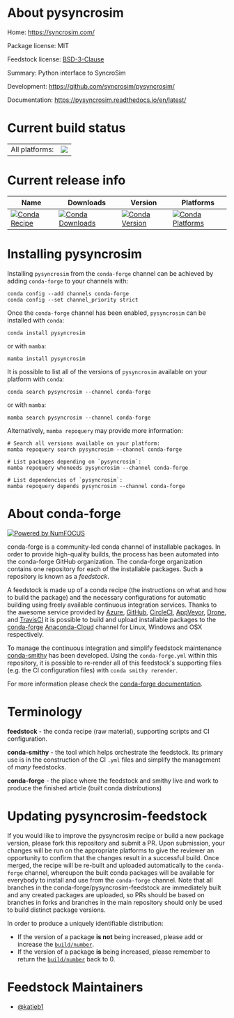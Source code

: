 About pysyncrosim
=================

Home: https://syncrosim.com/

Package license: MIT

Feedstock license: [BSD-3-Clause](https://github.com/conda-forge/pysyncrosim-feedstock/blob/main/LICENSE.txt)

Summary: Python interface to SyncroSim

Development: https://github.com/syncrosim/pysyncrosim/

Documentation: https://pysyncrosim.readthedocs.io/en/latest/

Current build status
====================


<table><tr><td>All platforms:</td>
    <td>
      <a href="https://dev.azure.com/conda-forge/feedstock-builds/_build/latest?definitionId=15055&branchName=main">
        <img src="https://dev.azure.com/conda-forge/feedstock-builds/_apis/build/status/pysyncrosim-feedstock?branchName=main">
      </a>
    </td>
  </tr>
</table>

Current release info
====================

| Name | Downloads | Version | Platforms |
| --- | --- | --- | --- |
| [![Conda Recipe](https://img.shields.io/badge/recipe-pysyncrosim-green.svg)](https://anaconda.org/conda-forge/pysyncrosim) | [![Conda Downloads](https://img.shields.io/conda/dn/conda-forge/pysyncrosim.svg)](https://anaconda.org/conda-forge/pysyncrosim) | [![Conda Version](https://img.shields.io/conda/vn/conda-forge/pysyncrosim.svg)](https://anaconda.org/conda-forge/pysyncrosim) | [![Conda Platforms](https://img.shields.io/conda/pn/conda-forge/pysyncrosim.svg)](https://anaconda.org/conda-forge/pysyncrosim) |

Installing pysyncrosim
======================

Installing `pysyncrosim` from the `conda-forge` channel can be achieved by adding `conda-forge` to your channels with:

```
conda config --add channels conda-forge
conda config --set channel_priority strict
```

Once the `conda-forge` channel has been enabled, `pysyncrosim` can be installed with `conda`:

```
conda install pysyncrosim
```

or with `mamba`:

```
mamba install pysyncrosim
```

It is possible to list all of the versions of `pysyncrosim` available on your platform with `conda`:

```
conda search pysyncrosim --channel conda-forge
```

or with `mamba`:

```
mamba search pysyncrosim --channel conda-forge
```

Alternatively, `mamba repoquery` may provide more information:

```
# Search all versions available on your platform:
mamba repoquery search pysyncrosim --channel conda-forge

# List packages depending on `pysyncrosim`:
mamba repoquery whoneeds pysyncrosim --channel conda-forge

# List dependencies of `pysyncrosim`:
mamba repoquery depends pysyncrosim --channel conda-forge
```


About conda-forge
=================

[![Powered by
NumFOCUS](https://img.shields.io/badge/powered%20by-NumFOCUS-orange.svg?style=flat&colorA=E1523D&colorB=007D8A)](https://numfocus.org)

conda-forge is a community-led conda channel of installable packages.
In order to provide high-quality builds, the process has been automated into the
conda-forge GitHub organization. The conda-forge organization contains one repository
for each of the installable packages. Such a repository is known as a *feedstock*.

A feedstock is made up of a conda recipe (the instructions on what and how to build
the package) and the necessary configurations for automatic building using freely
available continuous integration services. Thanks to the awesome service provided by
[Azure](https://azure.microsoft.com/en-us/services/devops/), [GitHub](https://github.com/),
[CircleCI](https://circleci.com/), [AppVeyor](https://www.appveyor.com/),
[Drone](https://cloud.drone.io/welcome), and [TravisCI](https://travis-ci.com/)
it is possible to build and upload installable packages to the
[conda-forge](https://anaconda.org/conda-forge) [Anaconda-Cloud](https://anaconda.org/)
channel for Linux, Windows and OSX respectively.

To manage the continuous integration and simplify feedstock maintenance
[conda-smithy](https://github.com/conda-forge/conda-smithy) has been developed.
Using the ``conda-forge.yml`` within this repository, it is possible to re-render all of
this feedstock's supporting files (e.g. the CI configuration files) with ``conda smithy rerender``.

For more information please check the [conda-forge documentation](https://conda-forge.org/docs/).

Terminology
===========

**feedstock** - the conda recipe (raw material), supporting scripts and CI configuration.

**conda-smithy** - the tool which helps orchestrate the feedstock.
                   Its primary use is in the construction of the CI ``.yml`` files
                   and simplify the management of *many* feedstocks.

**conda-forge** - the place where the feedstock and smithy live and work to
                  produce the finished article (built conda distributions)


Updating pysyncrosim-feedstock
==============================

If you would like to improve the pysyncrosim recipe or build a new
package version, please fork this repository and submit a PR. Upon submission,
your changes will be run on the appropriate platforms to give the reviewer an
opportunity to confirm that the changes result in a successful build. Once
merged, the recipe will be re-built and uploaded automatically to the
`conda-forge` channel, whereupon the built conda packages will be available for
everybody to install and use from the `conda-forge` channel.
Note that all branches in the conda-forge/pysyncrosim-feedstock are
immediately built and any created packages are uploaded, so PRs should be based
on branches in forks and branches in the main repository should only be used to
build distinct package versions.

In order to produce a uniquely identifiable distribution:
 * If the version of a package **is not** being increased, please add or increase
   the [``build/number``](https://docs.conda.io/projects/conda-build/en/latest/resources/define-metadata.html#build-number-and-string).
 * If the version of a package **is** being increased, please remember to return
   the [``build/number``](https://docs.conda.io/projects/conda-build/en/latest/resources/define-metadata.html#build-number-and-string)
   back to 0.

Feedstock Maintainers
=====================

* [@katieb1](https://github.com/katieb1/)

